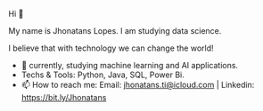 Hi 👋

My name is Jhonatans Lopes. I am studying data science.

I believe that with technology we can change the world!

- 👀 currently, studying machine learning and AI applications. 
- Techs & Tools: Python, Java, SQL, Power Bi.
- 📫 How to reach me: Email: jhonatans.ti@icloud.com | Linkedin: https://bit.ly/Jhonatans

<!---
Jhonatanslopes/Jhonatanslopes is a ✨ special ✨ repository because its `README.md` (this file) appears on your GitHub profile.
You can click the Preview link to take a look at your changes.
--->
